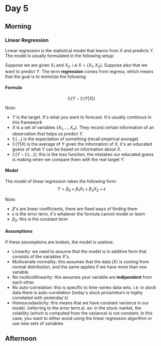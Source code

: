 # Day 5

## Morning

### Linear Regression
Linear regression is the statistical model that learns from $X$ and predicts $Y$.
The model is usually formulated in the following setup:

Suppose we are given $X_1$ and $X_2$. i.e $X = \{X_1, X_2\}$. Suppose also that we want to predict $Y$. The term **regression** comes from regress, which means that the goal is to minimize the following:

#### Formula

$$\mathbb{E}(Y - \mathbb{E}(Y|X))$$

Note:
- $Y$ is the target. It's what you want to forecast. It's usually continous in this framework
- $X$ is a set of variables $\{X_1, ..., X_n\}$. They record certain information of an observation that helps us predict $Y$.
- $\mathbb{E}(...)$ is the expectation of something (recall empirical average)
- $\mathbb{E}(Y|X)$ is the average of $Y$ given the information of $X$, it's an educated guess of what $Y$ can be based on information about $X$.
- $\mathbb{E}(Y - \mathbb{E}(...))$: this is the loss function, the mistakes our educated guess is making when we compare them with the real target $Y$.

#### Model
The model of linear regression takes the following form:
$$Y = \beta_0 + \beta_1 X_1 + \beta_2 X_2 + \epsilon$$

Note:
- $\beta$'s are linear coefficients, there are fixed ways of finding them
- $\epsilon$ is the error term, it's whatever the formula cannot model or learn
- $\beta_0$: this is the constant term

#### Assumptions
If these assumptions are broken, the model is useless:
- Linearity: we need to assume that the model is in additive form that consists of the variables $X$'s.
- Multivariate normality: this assumes that the data $(X)$ is coming from normal distribution, and the same applies if we have more than one variable.
- No multicollilnearity: this assumes your variable are **indipendent** from each other.
- No auto-correlation: this is specific to time-series data sets. i.e: in stock data there is auto-correlation (today's stock price/return is highly correlated with yesterday's)
- Homoscedasticity: this means that we have constant variance in our model. (referring to the error term $\epsilon$). ex: in the stock market, the volatility (which is computed from the variance) is not constant, in this case, you want to either avoid using the linear regression algorithm or use new sets of variables


## Afternoon

